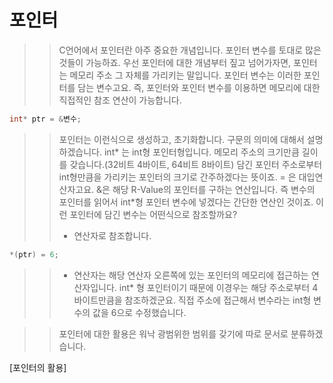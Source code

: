 # 포인터 

>> C언어에서 포인터란 아주 중요한 개념입니다.
>> 포인터 변수를 토대로 많은 것들이 가능하죠.
>> 우선 포인터에 대한 개념부터 짚고 넘어가자면, 
>> 포인터는 메모리 주소 그 자체를 가리키는 말입니다.
>> 포인터 변수는 이러한 포인터를 담는 변수고요.
>> 즉, 포인터와 포인터 변수를 이용하면 메모리에 대한
>> 직접적인 참조 연산이 가능합니다.

```C
int* ptr = &변수;
```
>> 포인터는 이런식으로 생성하고, 초기화합니다.
>> 구문의 의미에 대해서 설명하겠습니다.
>> int* 는 int형 포인터형입니다.
>> 메모리 주소의 크기만큼 길이를 갖습니다.(32비트 4바이트, 64비트 8바이트)
>> 담긴 포인터 주소로부터 int형만큼을
>> 가리키는 포인터의 크기로 간주하겠다는 뜻이죠.
>> = 은 대입연산자고요.
>> &은 해당 R-Value의 포인터를 구하는 연산입니다.
>> 즉 변수의 포인터를 읽어서 int\*형 포인터 변수에
>> 넣겠다는 간단한 연산인 것이죠.
>> 이런 포인터에 담긴 변수는 어떤식으로 참조할까요?
>> * 연산자로 참조합니다.
```C
*(ptr) = 6;
```
>> * 연산자는 해당 연산자 오른쪽에 있는 포인터의 
>> 메모리에 접근하는 연산자입니다.
>> int* 형 포인터이기 때문에 이경우는 
>> 해당 주소로부터 4바이트만큼을 참조하겠군요.
>> 직접 주소에 접근해서 변수라는 int형 변수의 값을
>> 6으로 수정했습니다.

>> 포인터에 대한 활용은 워낙 광범위한 범위를 갖기에
>> 따로 문서로 분류하겠습니다.

  [포인터의 활용]
